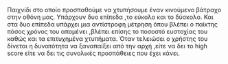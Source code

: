 Παιχνίδι στο οποίο προσπαθούμε να χτυπήσουμε έναν κινούμενο βάτραχο στην  οθόνη μας. Υπάρχουν δυο επίπεδα ,το εύκολο και το δύσκολο. Και στα δυο επίπεδα υπάρχει μια αντίστροφη μέτρηση όπου βλέπει ο παίκτης πόσος χρόνος του απομένει ,βλέπει επίσης το ποσοστό ευστοχίας του καθώς και τα επιτυχημένα χτυπήματα. Όταν τελειώσει ο χρήστης του δίνεται η δυνατότητα να ξαναπαίξει από την αρχή ,είτε να δει το high score  είτε να δει τις συνολικές προσπάθειες που έχει κάνει.
